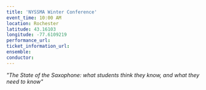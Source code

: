 ```yaml
---
title: 'NYSSMA Winter Conference'
event_time: 10:00 AM
location: Rochester
latitude: 43.16103
longitude: -77.6109219
performance_url:
ticket_information_url:
ensemble:
conductor:
---
```

<em>"The State of the Saxophone: what students think they know, and what they need to know"</em>